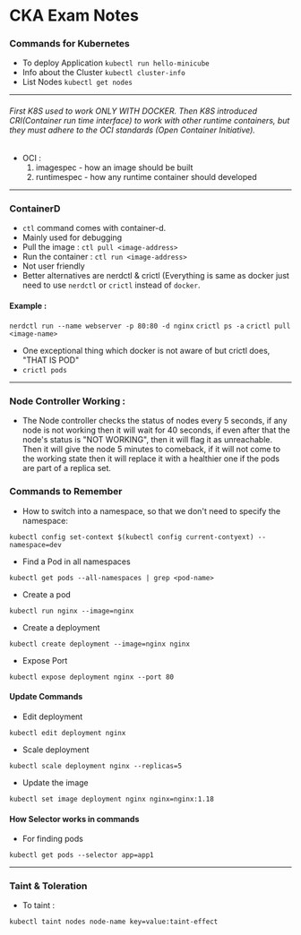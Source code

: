 # CKA Exam Notes
### Commands for Kubernetes
- To deploy Application
`kubectl run hello-minicube`
- Info about the Cluster
`kubectl cluster-info`
- List Nodes
`kubectl get nodes`
---------------------------
###### First K8S used to work ONLY WITH DOCKER. Then K8S introduced CRI(Container run time interface) to work with other runtime containers, but they must adhere to the OCI standards (Open Container Initiative).
- OCI :
  1. imagespec - how an image should be built
  2. runtimespec - how any runtime container should developed
----------------------------------------------------
### ContainerD
- `ctl` command comes with container-d.
- Mainly used for debugging
- Pull the image : ```ctl pull <image-address>```
- Run the container : ```ctl run <image-address>```
- Not user friendly
- Better alternatives are nerdctl & crictl (Everything is same as docker just need to use `nerdctl` or `crictl` instead of `docker`.
#### Example :
```nerdctl run --name webserver -p 80:80 -d nginx```
```crictl ps -a```
```crictl pull <image-name>```
- One exceptional thing which docker is not aware of but crictl does, "THAT IS POD"
- ```crictl pods```
----------------------------------------------------

### Node Controller Working :
- The Node controller checks the status of nodes every 5 seconds, if any node is not working then it will wait for 40 seconds, if even after that the node's status is "NOT WORKING", then it will flag it as unreachable. Then it will give the node 5 minutes to comeback, if it will not come to the working state then it will replace it with a healthier one if the pods are part of a replica set.


### Commands to Remember
- How to switch into a namespace, so that we don't need to specify the namespace:
```
kubectl config set-context $(kubectl config current-contyext) --namespace=dev
```
- Find a Pod in all namespaces
```
kubectl get pods --all-namespaces | grep <pod-name>
```
- Create a pod
```
kubectl run nginx --image=nginx
```
- Create a deployment
```
kubectl create deployment --image=nginx nginx
```
- Expose Port
```
kubectl expose deployment nginx --port 80
```

#### Update Commands
- Edit deployment
```
kubectl edit deployment nginx
```
- Scale deployment
```
kubectl scale deployment nginx --replicas=5
```
- Update the image
```
kubectl set image deployment nginx nginx=nginx:1.18
```
#### How Selector works in commands
- For finding pods
```
kubectl get pods --selector app=app1  
```
--------------------------------------------
### Taint & Toleration
- To taint :
```
kubectl taint nodes node-name key=value:taint-effect
```